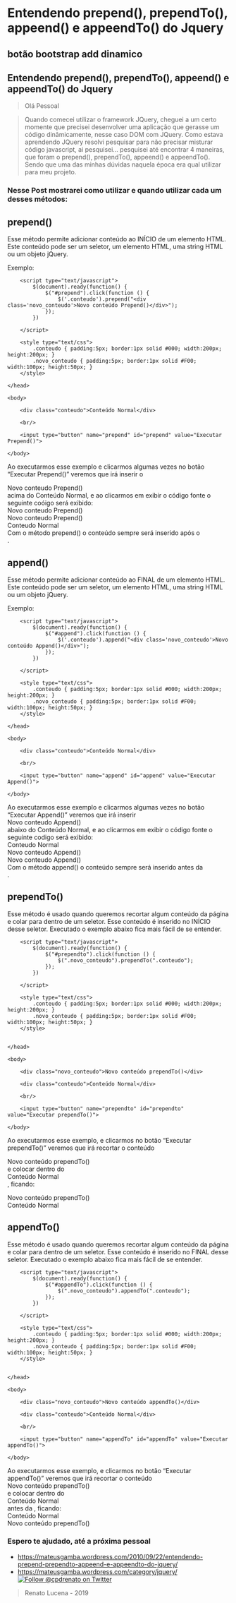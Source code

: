 # Entendendo prepend(), prependTo(), appeend() e appeendTo() do Jquery
## botão bootstrap add dinamico


## Entendendo prepend(), prependTo(), appeend() e appeendTo() do Jquery
> Olá Pessoal

> Quando comecei utilizar o framework JQuery, cheguei a um certo momente que precisei desenvolver uma aplicação que gerasse um código dinâmicamente, nesse caso DOM com JQuery. Como estava aprendendo JQuery resolvi pesquisar para não precisar misturar código javascript, ai pesquisei… pesquisei até encontrar 4 maneiras, que foram o prepend(), prependTo(), appeend() e appeendTo(). Sendo que uma das minhas dúvidas naquela época era qual utilizar para meu projeto.

### Nesse Post mostrarei como utilizar e quando utilizar cada um desses métodos:

## prepend() 

Esse método permite adicionar conteúdo ao INÍCIO de um elemento HTML. Este conteúdo pode ser um seletor, um elemento HTML, uma string HTML ou um objeto jQuery.

Exemplo:


<html>
    <head>
        <title>Utilizando o método prepend() do Jquery</title>
        <meta http-equiv="Content-Type" content="text/html; charset=iso-8859-1" />
        <script src="http://ajax.googleapis.com/ajax/libs/jquery/1.4.2/jquery.min.js" type="text/javascript"></script>
         
        <script type="text/javascript">
            $(document).ready(function() {
                $("#prepend").click(function () {
                    $('.conteudo').prepend("<div class='novo_conteudo'>Novo conteúdo Prepend()</div>");
                });  
            })
             
        </script>
         
        <style type="text/css">
            .conteudo { padding:5px; border:1px solid #000; width:200px; height:200px; }
            .novo_conteudo { padding:5px; border:1px solid #F00; width:100px; height:50px; }
        </style>
         
    </head>
     
    <body>
         
        <div class="conteudo">Conteúdo Normal</div>
 
        <br/>
         
        <input type="button" name="prepend" id="prepend" value="Executar Prepend()">
         
    </body>
</html>

Ao executarmos esse exemplo e clicarmos algumas vezes no botão “Executar Prepend()” veremos que irá inserir o
<div class=’novo_conteudo’>Novo conteudo Prepend()</div> acima do Conteúdo Normal, e ao clicarmos em exibir o código fonte o seguinte coóigo será exibido:


<div class="conteudo">
    <div class="novo_conteudo">Novo conteudo Prepend()</div>
    <div class="novo_conteudo">Novo conteudo Prepend()</div>
    Conteudo Normal
</div>
Com o método prepend() o conteúdo sempre será inserido após o <div class=”conteudo”>.

## append()

Esse método permite adicionar conteúdo ao FINAL de um elemento HTML. Este conteúdo pode ser um seletor, um elemento HTML, uma string HTML ou um objeto jQuery.

Exemplo:


<html>
    <head>
        <title>Utilizando o método append() do Jquery</title>
        <meta http-equiv="Content-Type" content="text/html; charset=iso-8859-1" />
        <script src="http://ajax.googleapis.com/ajax/libs/jquery/1.4.2/jquery.min.js" type="text/javascript"></script>
         
        <script type="text/javascript">
            $(document).ready(function() {
                $("#append").click(function () {
                    $('.conteudo').append("<div class='novo_conteudo'>Novo conteúdo Append()</div>");
                });  
            })
             
        </script>
         
        <style type="text/css">
            .conteudo { padding:5px; border:1px solid #000; width:200px; height:200px; }
            .novo_conteudo { padding:5px; border:1px solid #F00; width:100px; height:50px; }
        </style>
         
    </head>
     
    <body>
         
        <div class="conteudo">Conteúdo Normal</div>
 
        <br/>
         
        <input type="button" name="append" id="append" value="Executar Append()">
         
    </body>
</html>
Ao executarmos esse exemplo e clicarmos algumas vezes no botão “Executar Append()” veremos que irá inserir <div class=’novo_conteudo’>Novo conteudo Append()</div> abaixo do Conteúdo Normal, e ao clicarmos em exibir o código fonte o seguinte codigo será exibido:


<div class="conteudo">
    Conteudo Normal
    <div class="novo_conteudo">Novo conteudo Append()</div>
    <div class="novo_conteudo">Novo conteudo Append()</div>
</div>
Com o método append() o conteúdo sempre será inserido antes da </div>.

## prependTo()

Esse método é usado quando queremos recortar algum conteúdo da página e colar para dentro de um seletor. Esse conteúdo é inserido no INÍCIO desse seletor. Executado o exemplo abaixo fica mais fácil de se entender.


<html>
    <head>
        <title>Utilizando o método prependTo() do Jquery</title>
        <meta http-equiv="Content-Type" content="text/html; charset=iso-8859-1" />
        <script src="http://ajax.googleapis.com/ajax/libs/jquery/1.4.2/jquery.min.js" type="text/javascript"></script>
         
        <script type="text/javascript">
            $(document).ready(function() {
                $("#prependto").click(function () {
                    $(".novo_conteudo").prependTo(".conteudo"); 
                });  
            })
             
        </script>
         
        <style type="text/css">
            .conteudo { padding:5px; border:1px solid #000; width:200px; height:200px; }
            .novo_conteudo { padding:5px; border:1px solid #F00; width:100px; height:50px; }
        </style>
         
         
    </head>
     
    <body>
         
        <div class="novo_conteudo">Novo conteúdo prependTo()</div>
         
        <div class="conteudo">Conteúdo Normal</div>
 
        <br/>
         
        <input type="button" name="prependto" id="prependto" value="Executar prependTo()">
         
    </body>
</html>

Ao executarmos esse exemplo, e clicarmos no botão “Executar prependTo()” veremos que irá recortar o conteúdo <div class=”novo_conteudo”>Novo conteúdo prependTo()</div> e colocar dentro do <div class=”conteudo”>Conteúdo Normal</div>, ficando:


<div class="conteudo">
    <div class="novo_conteudo">
        Novo conteúdo prependTo()
    </div>
    Conteúdo Normal
</div>


## appendTo() 

Esse método é usado quando queremos recortar algum conteúdo da página e colar para dentro de um seletor. Esse conteúdo é inserido no FINAL desse seletor. Executado o exemplo abaixo fica mais fácil de se entender.


<html>
    <head>
        <title>Utilizando o método appendTo() do Jquery</title>
        <meta http-equiv="Content-Type" content="text/html; charset=iso-8859-1" />
        <script src="http://ajax.googleapis.com/ajax/libs/jquery/1.4.2/jquery.min.js" type="text/javascript"></script>
         
        <script type="text/javascript">
            $(document).ready(function() {
                $("#appendTo").click(function () {
                    $(".novo_conteudo").appendTo(".conteudo"); 
                });  
            })
             
        </script>
         
        <style type="text/css">
            .conteudo { padding:5px; border:1px solid #000; width:200px; height:200px; }
            .novo_conteudo { padding:5px; border:1px solid #F00; width:100px; height:50px; }
        </style>
         
         
    </head>
     
    <body>
         
        <div class="novo_conteudo">Novo conteúdo appendTo()</div>
         
        <div class="conteudo">Conteúdo Normal</div>
 
        <br/>
         
        <input type="button" name="appendTo" id="appendTo" value="Executar appendTo()">
         
    </body>
</html>
Ao executarmos esse exemplo, e clicarmos no botão “Executar appendTo()” veremos que irá recortar o conteúdo <div class=”novo_conteudo”>Novo conteúdo prependTo()</div> e colocar dentro do <div class=”conteudo”>Conteúdo Normal</div> antes da </div>, ficando:


<div class="conteudo">
    Conteúdo Normal
    <div class="novo_conteudo">
        Novo conteúdo prependTo()
    </div>    
</div>

### Espero te ajudado, até a próxima pessoal

- https://mateusgamba.wordpress.com/2010/09/22/entendendo-prepend-prependto-appeend-e-appeendto-do-jquery/
- https://mateusgamba.wordpress.com/category/jquery/
<a href="https://twitter.com/cpdrenato"><img src="https://img.shields.io/twitter/url/http/shields.io.svg" alt="Follow @cpdrenato on Twitter"></img></a>
> Renato Lucena - 2019

